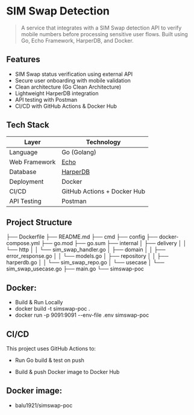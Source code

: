 # SIM Swap Detection

> A service that integrates with a SIM Swap detection API to verify mobile numbers before processing sensitive user flows. Built using Go, Echo Framework, HarperDB, and Docker.


## Features

- SIM Swap status verification using external API
- Secure user onboarding with mobile validation
- Clean architecture (Go Clean Architecture)
- Lightweight HarperDB integration
- API testing with Postman
- CI/CD with GitHub Actions & Docker Hub


## Tech Stack

| Layer          | Technology                     |
|----------------|-------------------------------|
| Language       | Go (Golang)                    |
| Web Framework  | [Echo](https://echo.labstack.com/) |
| Database       | [HarperDB](https://harperdb.io/) |
| Deployment     | Docker                         |
| CI/CD          | GitHub Actions + Docker Hub    |
| API Testing    | Postman                        |


## Project Structure

├── Dockerfile
├── README.md
├── cmd
├── config
├── docker-compose.yml
├── go.mod
├── go.sum
├── internal
│   ├── delivery
│   │   └── http
│   │       └── sim_swap_handler.go
│   ├── domain
│   │   ├── error_response.go
│   │   └── models.go
│   ├── repository
│   │   ├── harperdb.go
│   │   └── sim_swap_repo.go
│   └── usecase
│       └── sim_swap_usecase.go
├── main.go
└── simswap-poc

## Docker:
- Build & Run Locally
- docker build -t simswap-poc .
- docker run -p 9091:9091 --env-file .env simswap-poc
## CI/CD
This project uses GitHub Actions to:

- Run Go build & test on push

- Build & push Docker image to Docker Hub

## Docker image:
- balu1921/simswap-poc

